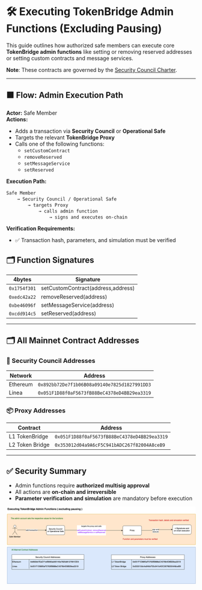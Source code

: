 
# 🛠️ Executing TokenBridge Admin Functions (Excluding Pausing)

This guide outlines how authorized safe members can execute core **TokenBridge admin functions** like setting or removing reserved addresses or setting custom contracts and message services.

**Note**: These contracts are governed by the [Security Council Charter](../../security-council-charter.md).

---

## 🟧 Flow: Admin Execution Path

**Actor:** Safe Member  
**Actions:**

- Adds a transaction via **Security Council** or **Operational Safe**
- Targets the relevant **TokenBridge Proxy**
- Calls one of the following functions:
  - `setCustomContract`
  - `removeReserved`
  - `setMessageService`
  - `setReserved`

**Execution Path:**
```
Safe Member
    → Security Council / Operational Safe
        → targets Proxy
            → calls admin function
                → signs and executes on-chain
```

**Verification Requirements:**
- ✅ Transaction hash, parameters, and simulation must be verified

## 🗂️ Function Signatures

| 4bytes | Signature                              |
|-------|---------------------------------------|
| `0x1754f301`    | setCustomContract(address,address)                   |
| `0xedc42a22`    | removeReserved(address)                   |
| `0xbe46096f`    | setMessageService(address)                   |
| `0xcdd914c5`    | setReserved(address)                   |

---

## 🗂️ All Mainnet Contract Addresses

### 🔐 Security Council Addresses

| Network   | Address                                      |
|-----------|----------------------------------------------|
| Ethereum  | `0x892bb72De7f1b06B08a09140e7825d1827991DD3` |
| Linea     | `0x051F1D88f0aF5673fB88BeC4378eD4BB29ea3319` |

### 📦 Proxy Addresses

| Contract         | Address                                           |
|------------------|---------------------------------------------------|
| L1 TokenBridge   | `0x051F1D88f0aF5673fB88BeC4378eD4BB29ea3319`       |
| L2 Token Bridge  | `0x353012d04a9A6cF5C941bADC267f82004A8ceB9`        |

---

## ✅ Security Summary

- Admin functions require **authorized multisig approval**
- All actions are **on-chain and irreversible**
- **Parameter verification and simulation** are mandatory before execution


<img src="../diagrams/tokenBridge.png">

